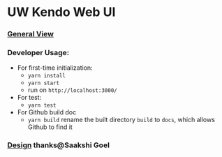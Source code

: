 # UW Kendo Web UI
### [General View](https://linni2017.github.io/uw-kendo-website/)
### Developer Usage:
   - For first-time initialization:
     - `yarn install`
     - `yarn start`
     - run on `http://localhost:3000/`
   - For test:
     - `yarn test`
   - For Github build doc
     - `yarn build` rename the built directory `build` to `docs`, which allows Github to find it
### [Design](https://www.figma.com/file/Pk82TI8MmukIKFk7ICZ9H2/UW-Kendo?node-id=57%3A0) thanks@Saakshi Goel
